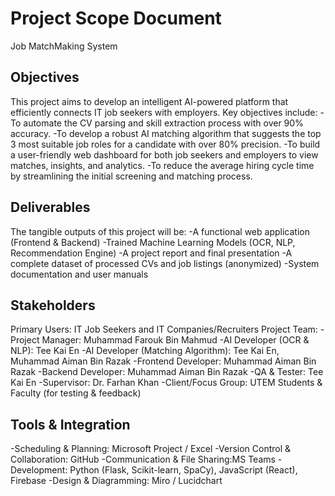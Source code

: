 # Project Scope Document
Job MatchMaking System

## Objectives
This project aims to develop an intelligent AI-powered platform that efficiently connects IT job seekers with employers. Key objectives include:
-To automate the CV parsing and skill extraction process with over 90% accuracy.
-To develop a robust AI matching algorithm that suggests the top 3 most suitable job roles for a candidate with over 80% precision.
-To build a user-friendly web dashboard for both job seekers and employers to view matches, insights, and analytics.
-To reduce the average hiring cycle time by streamlining the initial screening and matching process.


## Deliverables
The tangible outputs of this project will be:
-A functional web application (Frontend & Backend)
-Trained Machine Learning Models (OCR, NLP, Recommendation Engine)
-A project report and final presentation
-A complete dataset of processed CVs and job listings (anonymized)
-System documentation and user manuals


## Stakeholders
Primary Users: IT Job Seekers and IT Companies/Recruiters
Project Team:
 -Project Manager: Muhammad Farouk Bin Mahmud
 -AI Developer (OCR & NLP): Tee Kai En
 -AI Developer (Matching Algorithm): Tee Kai En, Muhammad Aiman Bin Razak
 -Frontend Developer: Muhammad Aiman Bin Razak 
 -Backend Developer: Muhammad Aiman Bin Razak 
 -QA & Tester: Tee Kai En
 -Supervisor: Dr. Farhan Khan
 -Client/Focus Group: UTEM Students & Faculty (for testing & feedback)


## Tools & Integration

-Scheduling & Planning: Microsoft Project / Excel
-Version Control & Collaboration: GitHub
-Communication & File Sharing:MS Teams
-Development: Python (Flask, Scikit-learn, SpaCy), JavaScript (React), Firebase
-Design & Diagramming: Miro / Lucidchart



